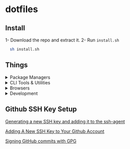 # dotfiles
## Install
1- Download the repo and extract it.
2- Run `install.sh`
```bash
  sh install.sh
```
## Things

<details>
<summary>Package Managers</summary>

- [NVM](https://github.com/creationix/nvm/)
- [Yarn](https://yarnpkg.com/en/)

</details>
<details>

<summary>CLI Tools & Utilities</summary>

- [ZSH](https://github.com/robbyrussell/oh-my-zsh/wiki/Installing-ZSH)
- [Oh My Zsh](https://github.com/robbyrussell/oh-my-zsh)
- [Spaceship Prompt for ZSH](https://github.com/denysdovhan/spaceship-prompt)
- [zsh-syntax-highlighting](https://github.com/zsh-users/zsh-syntax-highlighting)
- [zsh-autosuggestions](https://github.com/zsh-users/zsh-autosuggestions)
- [zsh-completions](https://github.com/zsh-users/zsh-completions)
- [zsh-you-should-use](https://github.com/MichaelAquilina/zsh-you-should-use)

</details>


<details>
<summary>Browsers</summary>

- [Chrome](https://www.google.com/chrome/browser/desktop/)
- [Chrome Canary](https://www.google.com/chrome/canary/)
- [Firefox](https://www.mozilla.org/en-US/firefox/new/)
- [Firefox Developer Edition](https://www.mozilla.org/en-US/firefox/developer/)

</details>

<details>
<summary>Development</summary>

- [Visual Studio Code](https://code.visualstudio.com/)
- [Sublime Text](https://www.sublimetext.com/)

</details>

## Github SSH Key Setup

[Generating a new SSH key and adding it to the ssh-agent](https://help.github.com/articles/generating-a-new-ssh-key-and-adding-it-to-the-ssh-agent/)

[Adding A New SSH Key to Your Github Account](https://help.github.com/articles/adding-a-new-ssh-key-to-your-github-account/)

[Signing GitHub commits with GPG](https://gist.github.com/bchiang7/47df18319d6507d82a1b3a34fce55dd8)
